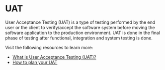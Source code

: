 # UAT

User Acceptance Testing (UAT) is a type of testing performed by the end user or the client to verify/accept the software system before moving the software application to the production environment. UAT is done in the final phase of testing after functional, integration and system testing is done.

Visit the following resources to learn more:

- [What is User Acceptance Testing (UAT)?](https://www.guru99.com/user-acceptance-testing.html)
- [How to plan your UAT](https://www.youtube.com/watch?v=AU8SV7091-s)